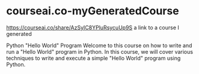 # courseai.co-myGeneratedCourse
https://courseai.co/share/AzSyIC8YPluRsycuUp9S a link to a course I generated

Python "Hello World" Program
Welcome to this course on how to write and run a "Hello World" program in Python. In this course, we will cover various techniques to write and execute a simple "Hello World" program using Python.
